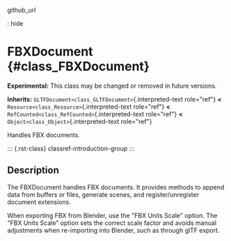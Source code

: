 github_url

:   hide

# FBXDocument {#class_FBXDocument}

**Experimental:** This class may be changed or removed in future
versions.

**Inherits:** `GLTFDocument<class_GLTFDocument>`{.interpreted-text
role="ref"} **\<** `Resource<class_Resource>`{.interpreted-text
role="ref"} **\<** `RefCounted<class_RefCounted>`{.interpreted-text
role="ref"} **\<** `Object<class_Object>`{.interpreted-text role="ref"}

Handles FBX documents.

::: {.rst-class}
classref-introduction-group
:::

## Description

The FBXDocument handles FBX documents. It provides methods to append
data from buffers or files, generate scenes, and register/unregister
document extensions.

When exporting FBX from Blender, use the \"FBX Units Scale\" option. The
\"FBX Units Scale\" option sets the correct scale factor and avoids
manual adjustments when re-importing into Blender, such as through glTF
export.
